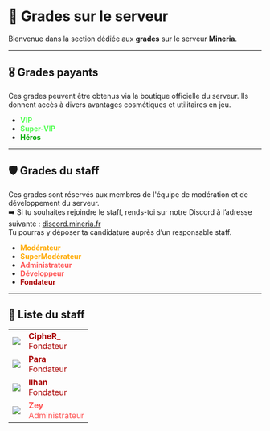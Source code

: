 # 📛 Grades sur le serveur

Bienvenue dans la section dédiée aux **grades** sur le serveur **Mineria**.

---

## 🎖️ Grades payants

Ces grades peuvent être obtenus via la boutique officielle du serveur. Ils donnent accès à divers avantages cosmétiques et utilitaires en jeu.

- <span style="color:#55FF55">**VIP**</span>  
- <span style="color:#55FF55">**Super-VIP**</span>  
- <span style="color:#00AA00">**Héros**</span>

---

## 🛡️ Grades du staff

Ces grades sont réservés aux membres de l'équipe de modération et de développement du serveur.  
➡️ Si tu souhaites rejoindre le staff, rends-toi sur notre Discord à l’adresse suivante : [discord.mineria.fr](https://discord.mineria.fr)  
Tu pourras y déposer ta candidature auprès d’un responsable staff.

- <span style="color:#FFAA00">**Modérateur**</span>  
- <span style="color:#FFAA00">**SuperModérateur**</span>  
- <span style="color:#FF5555">**Administrateur**</span>  
- <span style="color:#FF5555">**Développeur**</span>  
- <span style="color:#AA0000">**Fondateur**</span>

---

## 👑 Liste du staff

<table>
  <tr>
    <td><img src="https://mineria.fr/api/skin-api/avatars/face/CipheR_.png" /></td>
    <td><strong style="color:#AA0000">CipheR_</strong><br/><span style="color:#AA0000">Fondateur</span></td>
  </tr>
  <tr>
    <td><img src="https://mineria.fr/api/skin-api/avatars/face/Para.png" /></td>
    <td><strong style="color:#AA0000">Para</strong><br/><span style="color:#AA0000">Fondateur</span></td>
  </tr>
  <tr>
    <td><img src="https://mineria.fr/api/skin-api/avatars/face/Ilhan.png" /></td>
    <td><strong style="color:#AA0000">Ilhan</strong><br/><span style="color:#AA0000">Fondateur</span></td>
  </tr>
  <tr>
    <td><img src="https://mineria.fr/api/skin-api/avatars/face/Zey.png" /></td>
    <td><strong style="color:#FF5555">Zey</strong><br/><span style="color:#FF5555">Administrateur</span></td>
  </tr>
</table>
